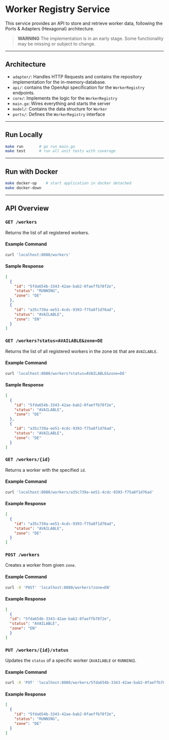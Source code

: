 # Worker Registry Service

This service provides an API to store and retrieve worker data, following the Ports & Adapters (Hexagonal) architecture.

> **WARNING**
> The implementation is in an early stage. Some functionality may be missing or subject to change.

---

## Architecture
- `adapter/`: Handles HTTP Requests and contains the repository implementation for the in-memory-database.
- `api/`: contains the OpenApi specification for the `WorkerRegistry` endpoints.
- `core/`: Implements the logic for the `WorkerRegistry`
- `main.go`: Wires everything and starts the server
- `model/`: Contains the data structure for `Worker`
- `ports/`: Defines the `WorkerRegistry` interface

---
## Run Locally

```bash
make run       # go run main.go
make test      # run all unit tests with coverage
```

---

## Run with Docker

```bash
make docker-up    # start application in docker detached
make docker-down  
```

---


## API Overview
### `GET /workers`

Returns the list of all registered workers.

#### Example Command

```bash
curl 'localhost:8080/workers'
```
#### Sample Response

```json
[
  {
    "id": "5fda654b-3343-42ae-bab2-0faeffb78f2e",
    "status": "RUNNING",
    "zone": "DE"
  },
  {
    "id": "a35c739a-ee51-4cdc-9393-f75a8f1d76ad",
    "status": "AVAILABLE",
    "zone": "EN"
  }
]
```
### `GET /workers?status=AVAILABLE&zone=DE`

Returns the list of all registered workers in the zone `DE` that are `AVAILABLE`.

#### Example Command

```bash
curl 'localhost:8080/workers?status=AVAILABLE&zone=DE'
```
#### Sample Response

```json
[
  {
    "id": "5fda654b-3343-42ae-bab2-0faeffb78f2e",
    "status": "AVAILABLE",
    "zone": "DE"
  },
  {
    "id": "a35c739a-ee51-4cdc-9393-f75a8f1d76ad",
    "status": "AVAILABLE",
    "zone": "DE"
  }
]
```

### `GET /workers/{id}`

Returns a worker with the specified `id`.

#### Example Command

```bash
curl 'localhost:8080/workers/a35c739a-ee51-4cdc-9393-f75a8f1d76ad'
```

#### Example Response

```json
[
  {
    "id": "a35c739a-ee51-4cdc-9393-f75a8f1d76ad",
    "status": "AVAILABLE",
    "zone": "DE"
  }
]
```

### `POST /workers`

Creates a worker from given `zone`.

#### Example Command
```bash
curl -X 'POST' 'localhost:8080/workers?zone=EN'
```
#### Example Response
```json
[
  {
  "id": "5fda654b-3343-42ae-bab2-0faeffb78f2e",
  "status": "AVAILABLE",
  "zone": "EN"
  }
]
```

### `PUT /workers/{id}/status`

Updates the `status` of a specific worker (`AVAILABLE` or `RUNNING`).

#### Example Command
```bash
curl -X 'PUT' 'localhost:8080/workers/5fda654b-3343-42ae-bab2-0faeffb78f2e/status' -d '{"status": "RUNNING"}'
```
#### Example Response
```json
[
  {
    "id": "5fda654b-3343-42ae-bab2-0faeffb78f2e",
    "status": "RUNNING",
    "zone": "DE"
  }
]
```

